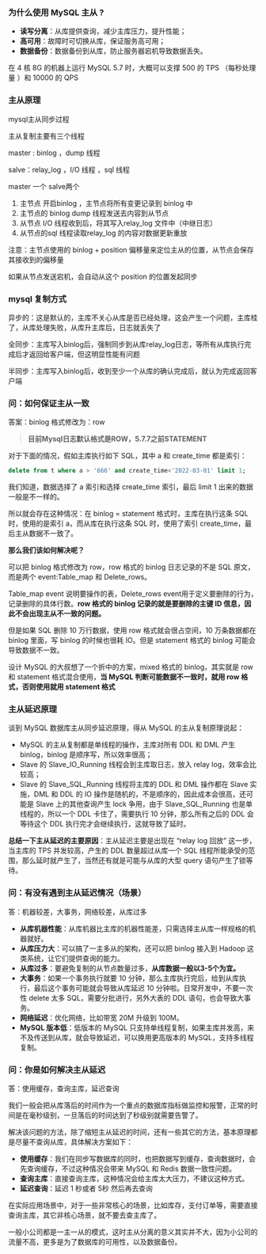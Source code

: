 ### 为什么使用 MySQL 主从 ?

- **读写分离**：从库提供查询，减少主库压力，提升性能；
- **高可用**：故障时可切换从库，保证服务高可用；
- **数据备份**：数据备份到从库，防止服务器宕机导致数据丢失。

在 4 核 8G 的机器上运行 MySQL 5.7 时，大概可以支撑 500 的 TPS （每秒处理量 ）和 10000 的 QPS







### 主从原理

mysql主从同步过程

主从复制主要有三个线程

master : binlog ，dump 线程

salve：relay_log ，I/O 线程 ，sql 线程

master 一个 salve两个

1. 主节点 开启binlog ，主节点将所有变更记录到 binlog 中
2. 主节点的 binlog dump 线程发送去内容到从节点
3. 从节点 I/O 线程收到后，将其写入relay_log 文件中（中继日志）
4. 从节点的sql 线程读取relay_log 的内容对数据更新重放



注意：主节点使用的 binlog + position 偏移量来定位主从的位置，从节点会保存其接收到的偏移量

如果从节点发送宕机，会自动从这个 position 的位置发起同步



### mysql 复制方式

异步的：这是默认的，主库不关心从库是否已经处理，这会产生一个问题，主库桂了，从库处理失败，从库升主库后，日志就丢失了

全同步：主库写入binlog后，强制同步到从库relay_log日志，等所有从库执行完成后才返回给客户端，但这明显性能有问题

半同步：主库写入binlog后，收到至少一个从库的确认完成后，就认为完成返回客户端



### 问：如何保证主从一致

答案：binlog 格式修改为：row 

> **目前Mysql日志默认格式是ROW，5.7.7之前STATEMENT**



对于下面的情况，假如主库执行如下 SQL，其中 a 和 create_time 都是索引：

```sql
delete from t where a > '666' and create_time<'2022-03-01' limit 1;
```

我们知道，数据选择了 a 索引和选择 create_time 索引，最后 limit 1 出来的数据一般是不一样的。

所以就会存在这种情况：在 binlog = statement 格式时，主库在执行这条 SQL 时，使用的是索引 a，而从库在执行这条 SQL 时，使用了索引 create_time，最后主从数据不一致了。



**那么我们该如何解决呢？**

可以把 binlog 格式修改为 row，row 格式的 binlog 日志记录的不是 SQL 原文，而是两个 event:Table_map 和 Delete_rows。

Table_map event 说明要操作的表，Delete_rows event用于定义要删除的行为，记录删除的具体行数。**row 格式的 binlog 记录的就是要删除的主键 ID 信息，因此不会出现主从不一致的问题。**

但是如果 SQL 删除 10 万行数据，使用 row 格式就会很占空间，10 万条数据都在 binlog 里面，写 binlog 的时候也很耗 IO。但是 statement 格式的 binlog 可能会导致数据不一致。

设计 MySQL 的大叔想了一个折中的方案，mixed 格式的 binlog，其实就是 row 和 statement 格式混合使用，**当 MySQL 判断可能数据不一致时，就用 row 格式，否则使用就用 statement 格式**







### 主从延迟原理

谈到 MySQL 数据库主从同步延迟原理，得从 MySQL 的主从复制原理说起：

- MySQL 的主从复制都是单线程的操作，主库对所有 DDL 和 DML 产生 binlog，binlog 是顺序写，所以效率很高；
- Slave 的 Slave_IO_Running 线程会到主库取日志，放入 relay log，效率会比较高；
- Slave 的 Slave_SQL_Running 线程将主库的 DDL 和 DML 操作都在 Slave 实施，DML 和 DDL 的 IO 操作是随机的，不是顺序的，因此成本会很高，还可能是 Slave 上的其他查询产生 lock 争用，由于 Slave_SQL_Running 也是单线程的，所以一个 DDL 卡住了，需要执行 10 分钟，那么所有之后的 DDL 会等待这个 DDL 执行完才会继续执行，这就导致了延时。

**总结一下主从延迟的主要原因**：主从延迟主要是出现在 “relay log 回放” 这一步，当主库的 TPS 并发较高，产生的 DDL 数量超过从库一个 SQL 线程所能承受的范围，那么延时就产生了，当然还有就是可能与从库的大型 query 语句产生了锁等待。



### 问：有没有遇到主从延迟情况（场景）

答：机器较差，大事务，网络较差，从库过多



- **从库机器性能**：从库机器比主库的机器性能差，只需选择主从库一样规格的机器就好。
- **从库压力大**：可以搞了一主多从的架构，还可以把 binlog 接入到 Hadoop 这类系统，让它们提供查询的能力。
- **从库过多**：要避免复制的从节点数量过多，**从库数据一般以3-5个为宜。**
- **大事务**：如果一个事务执行就要 10 分钟，那么主库执行完后，给到从库执行，最后这个事务可能就会导致从库延迟 10 分钟啦。日常开发中，不要一次性 delete 太多 SQL，需要分批进行，另外大表的 DDL 语句，也会导致大事务。
- **网络延迟**：优化网络，比如带宽 20M 升级到 100M。
- **MySQL 版本低**：低版本的 MySQL 只支持单线程复制，如果主库并发高，来不及传送到从库，就会导致延迟，可以换用更高版本的 MySQL，支持多线程复制。



### 问：你是如何解决主从延迟

答：使用缓存，查询主库，延迟查询



我们一般会把从库落后的时间作为一个重点的数据库指标做监控和报警，正常的时间是在毫秒级别，一旦落后的时间达到了秒级别就需要告警了。

解决该问题的方法，除了缩短主从延迟的时间，还有一些其它的方法，基本原理都是尽量不查询从库，具体解决方案如下：

- **使用缓存**：我们在同步写数据库的同时，也把数据写到缓存，查询数据时，会先查询缓存，不过这种情况会带来 MySQL 和 Redis 数据一致性问题。
- **查询主库**：直接查询主库，这种情况会给主库太大压力，不建议这种方式。
- **延迟查询**：延迟 1 秒或者 5秒 然后再去查询

在实际应用场景中，对于一些非常核心的场景，比如库存，支付订单等，需要直接查询主库，其它非核心场景，就不要去查主库了。





一般小公司都是一主一从的模式，这时主从分离的意义其实并不大，因为小公司的流量不高，更多是为了数据库的可用性，以及数据备份。







